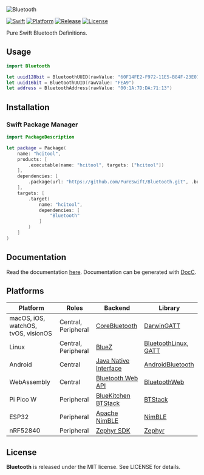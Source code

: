 ![Bluetooth](https://github.com/PureSwift/Bluetooth/raw/master/Assets/PureSwiftBluetooth.png)

[![Swift][swift-badge]][swift-url]
[![Platform][platform-badge]][platform-url]
[![Release][release-badge]][release-url]
[![License][mit-badge]][mit-url]

Pure Swift Bluetooth Definitions.


## Usage

```swift
import Bluetooth

let uuid128bit = BluetoothUUID(rawValue: "60F14FE2-F972-11E5-B84F-23E070D5A8C7")
let uuid16bit = BluetoothUUID(rawValue: "FEA9")
let address = BluetoothAddress(rawValue: "00:1A:7D:DA:71:13")
```

## Installation

### Swift Package Manager

```swift
import PackageDescription

let package = Package(
    name: "hcitool",
    products: [
        .executable(name: "hcitool", targets: ["hcitool"])
    ],
    dependencies: [
        .package(url: "https://github.com/PureSwift/Bluetooth.git", .branch("master"))
    ],
    targets: [
        .target(
            name: "hcitool",
            dependencies: [
                "Bluetooth"
            ]
        )
    ]
)
```

## Documentation

Read the documentation [here](http://pureswift.github.io/Bluetooth/documentation/bluetooth/).
Documentation can be generated with [DocC](https://github.com/apple/swift-docc).

## Platforms

| Platform | Roles | Backend | Library |
| ---- | -------- | --- | ----------- | 
| macOS, iOS, watchOS, tvOS, visionOS | Central, Peripheral | [CoreBluetooth](https://developer.apple.com/documentation/corebluetooth) | [DarwinGATT](https://github.com/PureSwift/GATT) |
| Linux | Central, Peripheral | [BlueZ](https://www.bluez.org) | [BluetoothLinux](https://github.com/PureSwift/BluetoothLinux), [GATT](https://github.com/PureSwift/GATT)
| Android | Central | [Java Native Interface](https://developer.android.com/training/articles/perf-jni) | [AndroidBluetooth](https://github.com/PureSwift/AndroidBluetooth)
| WebAssembly | Central | [Bluetooth Web API](https://developer.mozilla.org/en-US/docs/Web/API/Web_Bluetooth_API) | [BluetoothWeb](https://github.com/PureSwift/BluetoothWeb)
| Pi Pico W | Peripheral | [BlueKitchen BTStack](https://bluekitchen-gmbh.com/btstack/#quick_start/index.html) | [BTStack](https://github.com/MillerTechnologyPeru/BTStack)
| ESP32 | Peripheral | [Apache NimBLE](https://mynewt.apache.org/latest/network/index.html) | [NimBLE](https://github.com/MillerTechnologyPeru/NimBLE)
| nRF52840 | Peripheral | [Zephyr SDK](https://zephyrproject.org) | [Zephyr](https://github.com/MillerTechnologyPeru/Zephyr-Swift)

License
-------

**Bluetooth** is released under the MIT license. See LICENSE for details.

[swift-badge]: https://img.shields.io/badge/swift-6.0-F05138.svg "Swift 6.0"
[swift-url]: https://swift.org
[platform-badge]: https://img.shields.io/badge/platform-macOS%20%7C%20iOS%20%7C%20watchOS%20%7C%20tvOS%20%7C%20Linux%20%7C%20Android-lightgrey.svg
[platform-url]: https://swift.org
[mit-badge]: https://img.shields.io/badge/License-MIT-blue.svg?style=flat
[mit-url]: https://tldrlegal.com/license/mit-license
[build-status-badge]: https://github.com/PureSwift/Bluetooth/workflows/Swift/badge.svg
[build-status-url]: https://github.com/PureSwift/Bluetooth/actions
[release-badge]: https://img.shields.io/github/release/PureSwift/Bluetooth.svg
[release-url]: https://github.com/PureSwift/Bluetooth/releases
[docs-url]: http://pureswift.github.io/Bluetooth/documentation/bluetooth/
